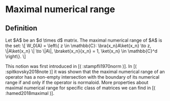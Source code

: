 Maximal numerical range
=======================

Definition
----------

Let \$A\$ be an \$d \\times d\$ matrix. The maximal numerical range of
\$A\$ is the set: \\\[ W_0(A) = \\left\\{ z \\in \\mathbb{C}:
\\bra{x_n}A\\ket{x_n} \\to z, \\\|A\\ket{x_n} \\\| \\to \\\|A\\\|,
\\braket{x_n}{x_n} = 1, \\ket{x_n} \\in \\mathbb{C}\^d \\right\\}. \\\]

This notion was first introduced in \[( :stampfli1970norm )\]. In \[(
:spitkovsky2018note )\] it was shown that the maximal numerical range of
an operator has a non-empty intersection with the boundary of its
numerical range if and only if the operator is normaloid. More
properties about maximal numerical range for specific class of matrices
we can find in \[( :hamed2018maximal )\].
